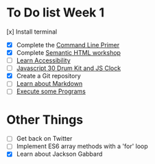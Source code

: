 # To Do list Week 1
[x] Install terminal
- [x] Complete the [Command Line Primer](https://www.digitalocean.com/community/tutorials/a-linux-command-line-primer)
- [x] Complete [Semantic HTML workshop](https://learn.foundersandcoders.com/workshops/semantic-html/)
- [ ] [Learn Accessibility](https://learn.foundersandcoders.com/workshops/learn-a11y/) 
- [ ] [Javascript 30 Drum Kit and JS Clock](https://javascript30.com/)
- [x] Create a Git repository
- [ ] [Learn about Markdown](https://guides.github.com/features/mastering-markdown/)
- [ ] [Execute some Programs](https://www.executeprogram.com/)

# Other Things
- [ ] Get back on Twitter
- [ ] Implement ES6 array methods with a 'for' loop
- [x] Learn about Jackson Gabbard
